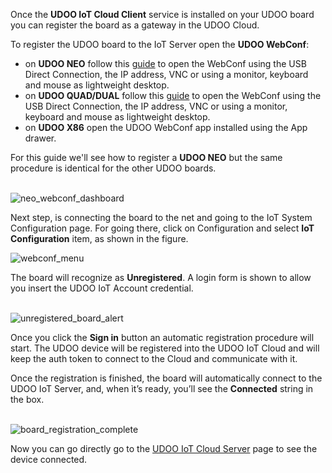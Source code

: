 Once the **UDOO IoT Cloud Client** service is installed on your UDOO board you can register the board as a gateway in the UDOO Cloud.  

To register the UDOO board to the IoT Server open the **UDOO WebConf**:
* on **UDOO NEO** follow this [guide](https://www.udoo.org/docs-neo/Basic_Setup/Web_Control_Panel.html) to open  the WebConf using the USB Direct Connection, the IP address, VNC or using a monitor, keyboard and mouse as lightweight desktop.
* on **UDOO QUAD/DUAL** follow this [guide](https://www.udoo.org/docs/Basic_Setup/Web_Control_Panel.html) to open  the WebConf using the USB Direct Connection, the IP address, VNC or using a monitor, keyboard and mouse as lightweight desktop.
* on **UDOO X86** open the UDOO WebConf app installed using the App drawer.

For this guide we'll see how to register a **UDOO NEO** but the same procedure is identical for the other UDOO boards.

</br>

<img src="../img/04_neo_webconf_dashboard.png" alt="neo_webconf_dashboard" class="img-responsive" >

</br>

Next step, is connecting the board to the net and going to the IoT System Configuration page.
For going there, click on Configuration and select **IoT Configuration** item, as shown in the figure.


<img src="../img/05_webconf_menu.png" alt="webconf_menu" class="img-responsive" >

</br>

The board will recognize as **Unregistered**.
A login form is shown to allow you insert the UDOO IoT Account credential.

</br>

<img src="../img/07_unregistered_board_alert.png" alt="unregistered_board_alert" class="img-responsive" >

</br>

Once you click the **Sign in** button an automatic registration procedure will start.
The UDOO device will be registered into the UDOO IoT Cloud and will keep the auth token to connect to the Cloud and communicate with it.

Once the registration is finished, the board will automatically connect to the UDOO IoT Server, and, when ìt’s ready, you’ll see the **Connected** string in the box.  

</br>

<img src="../img/13_board_registration_complete.png" alt="board_registration_complete" class="img-responsive" >

</br>

Now you can go directly go to the [UDOO IoT Cloud Server](https://udoo.cloud) page to see the device connected.
